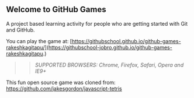 ## Welcome to GitHub Games

A project based learning activity for people who are getting started with Git and GitHub.

You can play the game at: [https://githubschool.github.io/github-games-rakeshkagitapu/](https://githubschool-jobro.github.io/github-games-rakeshkagitapu.)

>> _*SUPPORTED BROWSERS*: Chrome, Firefox, Safari, Opera and IE9+_

This fun open source game was cloned from: https://github.com/jakesgordon/javascript-tetris
